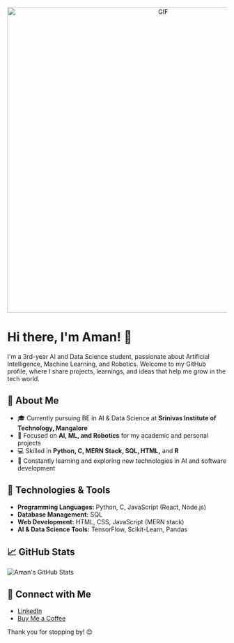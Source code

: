 <div align="center">
<img hight="300" width="700" alt="GIF" align="center" src="https://github.com/user-attachments/assets/3c048565-e605-4af9-852f-b3f0b6881554">
</div>

# Hi there, I'm Aman! 👋

I'm a 3rd-year AI and Data Science student, passionate about Artificial Intelligence, Machine Learning, and Robotics. Welcome to my GitHub profile, where I share projects, learnings, and ideas that help me grow in the tech world.

## 🌟 About Me
- 🎓 Currently pursuing BE in AI & Data Science at **Srinivas Institute of Technology, Mangalore**
- 🤖 Focused on **AI, ML, and Robotics** for my academic and personal projects
- 💻 Skilled in **Python, C, MERN Stack, SQL, HTML,** and **R**
- 🌱 Constantly learning and exploring new technologies in AI and software development

## 🔧 Technologies & Tools
- **Programming Languages:** Python, C, JavaScript (React, Node.js)
- **Database Management:** SQL
- **Web Development:** HTML, CSS, JavaScript (MERN stack)
- **AI & Data Science Tools:** TensorFlow, Scikit-Learn, Pandas

## 📈 GitHub Stats
![Aman's GitHub Stats](https://github-readme-stats.vercel.app/api?username=yourusername&show_icons=true&theme=radical)

## 🤝 Connect with Me
- [LinkedIn](https://www.linkedin.com/in/aman-rao-m-07410b306/)
- [Buy Me a Coffee](https://www.buymeacoffee.com/aman099)

Thank you for stopping by! 😊
